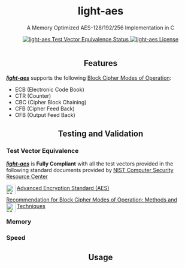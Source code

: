 <h1 align="center">light-aes</h1>
<p align="center">A Memory Optimized AES-128/192/256 Implementation in C</p>

<div align="center">
  <a href="https://github.com/Syntaks-Code-Vault/light-aes/actions/workflows/cmake_build_and_run.yml">
    <img alt="light-aes Test Vector Equivalence Status" src="https://img.shields.io/github/actions/workflow/status/Syntaks-Code-Vault/light-aes/cmake_build_and_run.yml?label=Test%20Vector%20Equivalence">
  </a>
  
  <a href="https://github.com/Syntaks-Code-Vault/light-aes/blob/main/LICENSE">
    <img alt="light-aes License" src="https://img.shields.io/github/license/Syntaks-Code-Vault/light-aes">
  </a>
</div>

[![]()](https://github.com/Syntaks-Code-Vault/light-aes/actions/workflows/cmake_build_and_run.yml)

<h2 align="center">Features</h2>

[***light-aes***](https://github.com/Syntaks-Code-Vault/light-aes) supports the following [Block Cipher Modes of Operation](https://en.wikipedia.org/wiki/Block_cipher_mode_of_operation):
- ECB (Electronic Code Book)
- CTR (Counter)
- CBC (Cipher Block Chaining)
- CFB (Cipher Feed Back)
- OFB (Output Feed Back)

<h2 align="center">Testing and Validation</h2>

### Test Vector Equivalence

[***light-aes***](https://github.com/Syntaks-Code-Vault/light-aes) is **Fully Compliant** with all the test vectors provided in the following standard documents provided by [NIST Computer Security Resource Center](https://csrc.nist.gov/)

[Advanced Encryption Standard (AES)](https://nvlpubs.nist.gov/nistpubs/FIPS/NIST.FIPS.197.pdf)
<a href="https://csrc.nist.gov/publications/detail/fips/197/final">
  <img align="left" alt="NIST FIPS 197" width="25px" src="https://cdn-icons-png.flaticon.com/512/337/337946.png"/>
</a>

[Recommendation for Block Cipher Modes of Operation: Methods and Techniques](https://nvlpubs.nist.gov/nistpubs/Legacy/SP/nistspecialpublication800-38a.pdf)
<a href="https://csrc.nist.gov/publications/detail/sp/800-38a/final">
  <img align="left" alt="NIST SP 800-38A" width="25px" src="https://cdn-icons-png.flaticon.com/512/337/337946.png"/>
</a>

### Memory

### Speed

<h2 align="center">Usage</h2>
